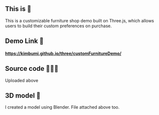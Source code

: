 ## This is 💫
This is a customizable furniture shop demo built on Three.js, which allows users to build their custom preferences on purchase.
 
## Demo Link 🔗
#### https://kimbumi.github.io/three/customFurnitureDemo/



## Source code 👩🏻‍💻
Uploaded above


## 3D model 🔸
I created a model using Blender. File attached above too.
